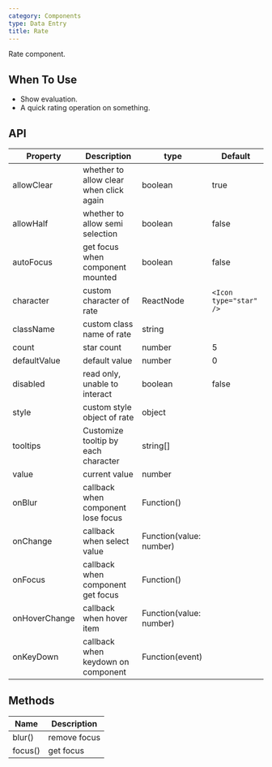 ```yaml
---
category: Components
type: Data Entry
title: Rate
---
```


Rate component.

## When To Use

- Show evaluation.
- A quick rating operation on something.

## API

| Property | Description | type | Default |
| --- | --- | --- | --- |
| allowClear | whether to allow clear when click again | boolean | true |
| allowHalf | whether to allow semi selection | boolean | false |
| autoFocus | get focus when component mounted | boolean | false |
| character | custom character of rate | ReactNode | `<Icon type="star" />` |
| className | custom class name of rate | string |  |
| count | star count | number | 5 |
| defaultValue | default value | number | 0 |
| disabled | read only, unable to interact | boolean | false |
| style | custom style object of rate | object |  |
| tooltips | Customize tooltip by each character | string\[] |  |
| value | current value | number |  |
| onBlur | callback when component lose focus | Function() |  |
| onChange | callback when select value | Function(value: number) |  |
| onFocus | callback when component get focus | Function() |  |
| onHoverChange | callback when hover item | Function(value: number) |  |
| onKeyDown | callback when keydown on component | Function(event) |  |

## Methods

| Name    | Description  |
| ------- | ------------ |
| blur()  | remove focus |
| focus() | get focus    |
